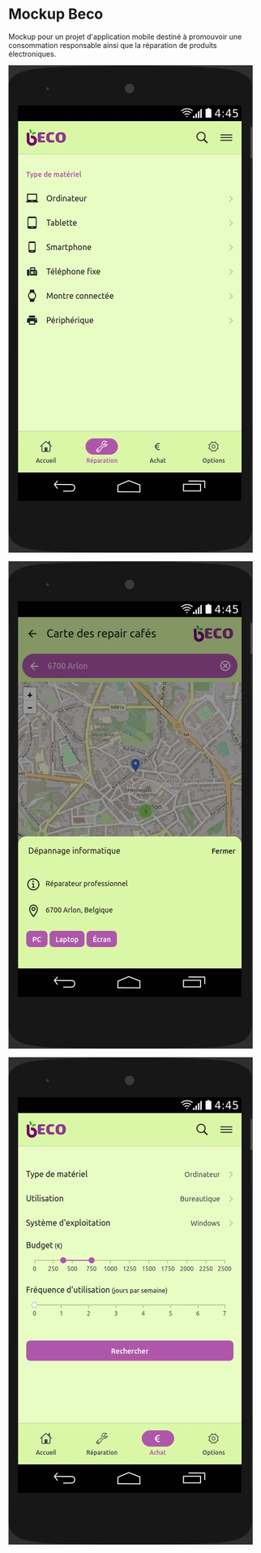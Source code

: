 # Mockup Beco

Mockup pour un projet d'application mobile destiné à promouvoir une consommation responsable ainsi que la réparation de produits électroniques.

![](doc/screenshot1.webp?raw=true)

![](doc/screenshot2.webp?raw=true)

![](doc/screenshot3.webp?raw=true)